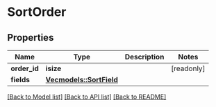 # SortOrder

## Properties
Name | Type | Description | Notes
------------ | ------------- | ------------- | -------------
**order_id** | **isize** |  | [readonly] 
**fields** | [**Vec<models::SortField>**](SortField.md) |  | 

[[Back to Model list]](../README.md#documentation-for-models) [[Back to API list]](../README.md#documentation-for-api-endpoints) [[Back to README]](../README.md)


